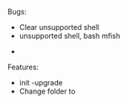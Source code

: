 Bugs:
* Clear unsupported shell
* unsupported shell, bash mfish 
-
Features:
* init -upgrade
* Change folder to